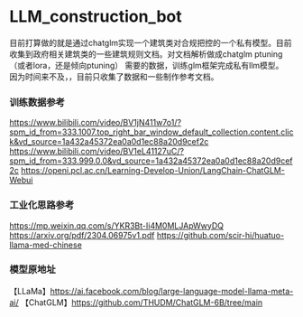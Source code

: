# LLM_construction_bot
目前打算做的就是通过chatglm实现一个建筑类对合规把控的一个私有模型。目前收集到政府相关建筑类的一些建筑规则文档。对文档解析做成chatglm ptuning（或者lora，还是倾向ptuning）
需要的数据，训练glm框架完成私有llm模型。
因为时间来不及，，目前只收集了数据和一些制作参考文档。

### 训练数据参考
https://www.bilibili.com/video/BV1jN411w7o1/?spm_id_from=333.1007.top_right_bar_window_default_collection.content.click&vd_source=1a432a45372ea0a0d1ec88a20d9cef2c
https://www.bilibili.com/video/BV1eL41127uC/?spm_id_from=333.999.0.0&vd_source=1a432a45372ea0a0d1ec88a20d9cef2c
https://openi.pcl.ac.cn/Learning-Develop-Union/LangChain-ChatGLM-Webui

### 工业化思路参考
https://mp.weixin.qq.com/s/YKR3Bt-Ii4M0MLJApWwyDQ
https://arxiv.org/pdf/2304.06975v1.pdf
https://github.com/scir-hi/huatuo-llama-med-chinese

### 模型原地址
【LLaMa】https://ai.facebook.com/blog/large-language-model-llama-meta-ai/
【ChatGLM】https://github.com/THUDM/ChatGLM-6B/tree/main
